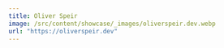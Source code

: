 ```yaml
---
title: Oliver Speir
image: /src/content/showcase/_images/oliverspeir.dev.webp
url: "https://oliverspeir.dev"
---
```

